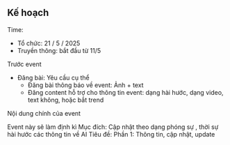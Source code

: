 
## Kế hoạch

Time:
- Tổ chức: 21 / 5 / 2025
- Truyền thông: bắt đầu từ 11/5 

Trước event

- Đăng bài: Yêu cầu cụ thể
	- Đăng bài thông báo về event: Ảnh + text
	- Đăng content hỗ trợ cho thông tin event: dạng hài hước, dạng video, text không, hoặc bắt trend

Nội dung chính của event

Event này sẽ làm định kì
Mục đích: Cập nhật theo dạng phóng sự , thời sự hài hước các thông tin về AI 
Tiêu đề: 
Phần 1: Thông tin, cập nhật, update 